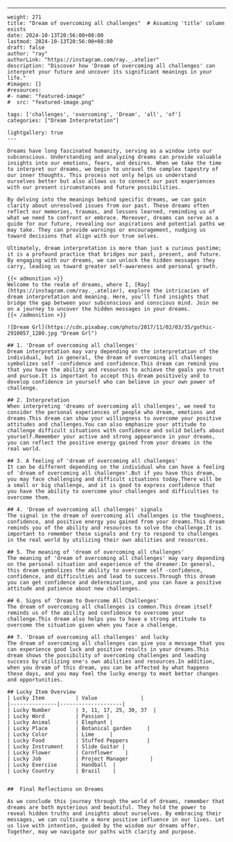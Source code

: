 ---
    weight: 271
    title: "Dream of overcoming all challenges"  # Assuming 'title' column exists
    date: 2024-10-13T20:56:00+08:00
    lastmod: 2024-10-13T20:56:00+08:00
    draft: false
    author: "ray"
    authorLink: "https://instagram.com/ray._.atelier"
    description: "Discover how 'Dream of overcoming all challenges' can interpret your future and uncover its significant meanings in your life."
    #images: []
    #resources:
    #- name: "featured-image"
    #  src: "featured-image.png"
    
    tags: ['challenges', 'overcoming', 'Dream', 'all', 'of']
    categories: ["Dream Interpretation"]
    
    lightgallery: true
    ---
    
    Dreams have long fascinated humanity, serving as a window into our subconscious. Understanding and analyzing dreams can provide valuable insights into our emotions, fears, and desires. When we take the time to interpret our dreams, we begin to unravel the complex tapestry of our inner thoughts. This process not only helps us understand ourselves better but also allows us to connect our past experiences with our present circumstances and future possibilities.
    
    By delving into the meanings behind specific dreams, we can gain clarity about unresolved issues from our past. These dreams often reflect our memories, traumas, and lessons learned, reminding us of what we need to confront or embrace. Moreover, dreams can serve as a guide for our future, revealing our aspirations and potential paths we may take. They can provide warnings or encouragement, nudging us toward decisions that align with our true selves.
    
    Ultimately, dream interpretation is more than just a curious pastime; it is a profound practice that bridges our past, present, and future. By engaging with our dreams, we can unlock the hidden messages they carry, leading us toward greater self-awareness and personal growth.
    
    {{< admonition >}}
    Welcome to the realm of dreams, where I, [Ray](https://instagram.com/ray._.atelier), explore the intricacies of dream interpretation and meaning. Here, you’ll find insights that bridge the gap between your subconscious and conscious mind. Join me on a journey to uncover the hidden messages in your dreams.
    {{< /admonition >}}
    
    ![Dream Grl](https://cdn.pixabay.com/photo/2017/11/02/03/35/gothic-2910057_1280.jpg "Dream Grl")
    
    ## 1. 'Dream of overcoming all challenges'
    Dream interpretation may vary depending on the interpretation of the individual, but in general, the dream of overcoming all challenges symbolizes self -confidence and confidence.This dream can remind you that you have the ability and resources to achieve the goals you trust and pursue.It is important to accept this dream positively and to develop confidence in yourself who can believe in your own power of challenge.
    
    ## 2. Interpretation
    When interpreting 'dreams of overcoming all challenges', we need to consider the personal experiences of people who dream, emotions and dreams.This dream can show your willingness to overcome your positive attitudes and challenges.You can also emphasize your attitude to challenge difficult situations with confidence and solid beliefs about yourself.Remember your active and strong appearance in your dreams, you can reflect the positive energy gained from your dreams in the real world.
    
    ## 3. A feeling of 'dream of overcoming all challenges'
    It can be different depending on the individual who can have a feeling of 'dream of overcoming all challenges'.But if you have this dream, you may face challenging and difficult situations today.There will be a small or big challenge, and it is good to express confidence that you have the ability to overcome your challenges and difficulties to overcome them.
    
    ## 4. 'Dream of overcoming all challenges' signals
    The signal in the dream of overcoming all challenges is the toughness, confidence, and positive energy you gained from your dreams.This dream reminds you of the ability and resources to solve the challenge.It is important to remember these signals and try to respond to challenges in the real world by utilizing their own abilities and resources.
    
    ## 5. The meaning of 'dream of overcoming all challenges'
    The meaning of 'dream of overcoming all challenges' may vary depending on the personal situation and experience of the dreamer.In general, this dream symbolizes the ability to overcome self -confidence, confidence, and difficulties and lead to success.Through this dream you can get confidence and determination, and you can have a positive attitude and patience about new challenges.
    
    ## 6. Signs of 'Dream to Overcome All Challenges'
    The dream of overcoming all challenges is common.This dream itself reminds us of the ability and confidence to overcome your challenge.This dream also helps you to have a strong attitude to overcome the situation given when you face a challenge.
    
    ## 7. 'Dream of overcoming all challenges' and lucky
    The dream of overcoming all challenges can give you a message that you can experience good luck and positive results in your dreams.This dream shows the possibility of overcoming challenges and leading success by utilizing one's own abilities and resources.In addition, when you dream of this dream, you can be affected by what happens these days, and you may feel the lucky energy to meet better changes and opportunities.
    
    ## Lucky Item Overview
    | Lucky Item          | Value              |
    |---------------|--------------------|
    | Lucky Number        | 3, 11, 17, 25, 30, 37  |
    | Lucky Word          | Passion |
    | Lucky Animal        | Elephant |
    | Lucky Place         | Botanical garden     |
    | Lucky Color         | Lime     |
    | Lucky Food          | Stuffed Peppers      |
    | Lucky Instrument    | Slide Guitar |
    | Lucky Flower        | Cornflower    |
    | Lucky Job           | Project Manager       |
    | Lucky Exercise      | Handball  |
    | Lucky Country       | Brazil    |
    
    
    ##  Final Reflections on Dreams
    
    As we conclude this journey through the world of dreams, remember that dreams are both mysterious and beautiful. They hold the power to reveal hidden truths and insights about ourselves. By embracing their messages, we can cultivate a more positive influence in our lives. Let us live with intention, guided by the wisdom our dreams offer. Together, may we navigate our paths with clarity and purpose.
    